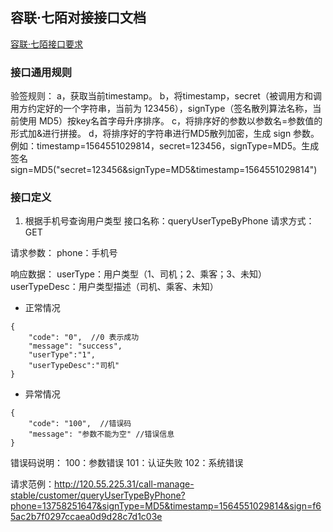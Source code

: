 ## 容联·七陌对接接口文档
[容联·七陌接口要求](https://developer.7moor.com/ivr/)

### 接口通用规则
验签规则：
a，获取当前timestamp。
b，将timestamp，secret（被调用方和调用方约定好的一个字符串，当前为 123456），signType（签名散列算法名称，当前使用 MD5）按key名首字母升序排序。
c，将排序好的参数以参数名=参数值的形式加&进行拼接。
d，将排序好的字符串进行MD5散列加密，生成 sign 参数。
例如：timestamp=1564551029814，secret=123456，signType=MD5。生成签名sign=MD5("secret=123456&signType=MD5&timestamp=1564551029814")

### 接口定义

1. 根据手机号查询用户类型
接口名称：queryUserTypeByPhone
请求方式：GET

请求参数：
phone：手机号

响应数据：
userType：用户类型（1、司机；2、乘客；3、未知）
userTypeDesc：用户类型描述（司机、乘客、未知）

- 正常情况
```
{
	"code": "0",  //0 表示成功
	"message": "success",
	"userType":"1",
	"userTypeDesc":"司机"
}
```
- 异常情况
```
{
	"code": "100",  //错误码
	"message": "参数不能为空" //错误信息
}
```

错误码说明：
100：参数错误
101：认证失败
102：系统错误

请求范例：http://120.55.225.31/call-manage-stable/customer/queryUserTypeByPhone?phone=13758251647&signType=MD5&timestamp=1564551029814&sign=f65ac2b7f0297ccaea0d9d28c7d1c03e

